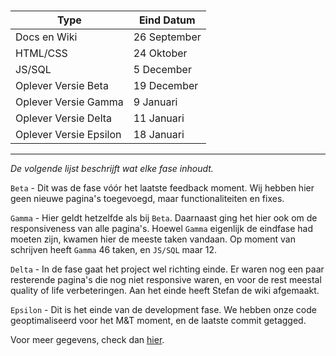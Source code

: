 #

| Type | Eind Datum |
| - | - |
| Docs en Wiki | 26 September |
| HTML/CSS | 24 Oktober |
| JS/SQL | 5 December |
| Oplever Versie Beta | 19 December |
| Oplever Versie Gamma | 9 Januari |
| Oplever Versie Delta | 11 Januari |
| Oplever Versie Epsilon | 18 Januari |

---

*De volgende lijst beschrijft wat elke fase inhoudt.* 

`Beta` - Dit was de fase vóór het laatste feedback moment. Wij hebben hier geen nieuwe pagina's toegevoegd,
maar functionaliteiten en fixes.

`Gamma` - Hier geldt hetzelfde als bij `Beta`. Daarnaast ging het hier ook om de responsiveness van alle pagina's.
Hoewel `Gamma` eigenlijk de eindfase had moeten zijn, kwamen hier de meeste taken vandaan. Op moment van
schrijven heeft `Gamma` 46 taken, en `JS/SQL` maar 12. 

`Delta` - In de fase gaat het project wel richting einde. Er waren nog een paar resterende pagina's die nog niet
responsive waren, en voor de rest meestal quality of life verbeteringen. Aan het einde heeft Stefan
de wiki afgemaakt.

`Epsilon` - Dit is het einde van de development fase. We hebben onze code geoptimaliseerd voor het M&T
moment, en de laatste commit getagged.

Voor meer gegevens, check dan [hier](https://gitlab.fdmci.hva.nl/FYS/2223/is110/team-3/-/wikis/Samenwerken/5.-Deadlines).

